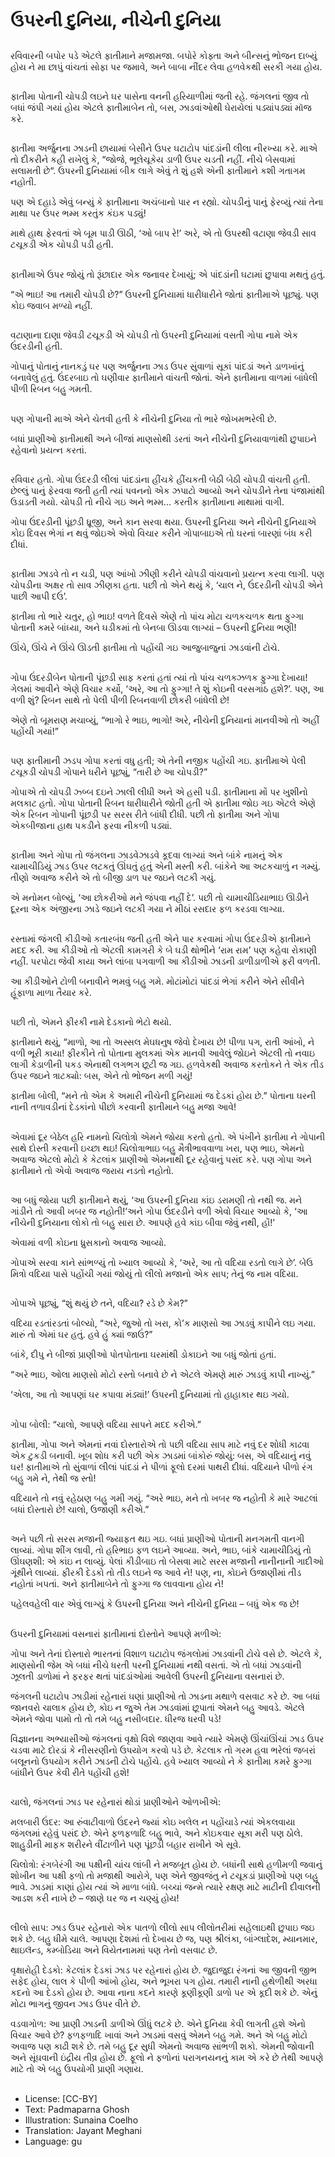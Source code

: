 # ઉપરની દુનિયા, નીચેની દુનિયા

##
રવિવારની બપોર પડે એટલે ફાતીમાને મજામજા. બપોરે કોફ્તા અને બીન્સનું ભોજન દાબ્યું હોય ને મા છાપું વાંચતાં સોફા પર જમાવે, અને બાબા નીંદર લેવા હળવેકથી સરકી ગયા હોય.

##
ફાતીમા પોતાની ચોપડી લઇને ઘર પાસેના વનની હરિયાળીમાં જતી રહે. જંગલનાં જીવ તો બધાં જંપી ગયાં હોય એટલે ફાતીમાબેન તો, બસ, ઝાડવાંઓથી ઘેરાયેલાં પડ્યાંપડ્યાં મૉજ કરે.

##
ફાતીમા અર્જુનના ઝાડની છાયામાં બેસીને ઉપર ઘટાટોપ પાંદડાંની લીલા નીરખ્યા કરે. માએ તો દીકરીને કહી રાખેલું કે, “જોજે, ભૂલેચૂકેય ડાળી ઉપર ચડતી નહીં. નીચે બેસવામાં સલામતી છે“. ઉપરની દુનિયામાં બીક લાગે એવું તે શું હશે એની ફાતીમાને કશી ગતાગમ નહોતી.

પણ એ દહાડે એવું બન્યું કે ફાતીમાના અચંબાનો પાર ન રહ્યો. ચોપડીનું પાનું ફેરવ્યું ત્યાં તેના માથા પર ઉપર ભમ્મ કરતુંક કંઇક પડ્યું!

માથે હાથ ફેરવતાં એ બૂમ પાડી ઊઠી, ‘ઓ બાપ રે!’ અરે, એ તો ઉપરથી વટાણા જેવડી સાવ ટચૂકડી એક ચોપડી પડી હતી.

##
ફાતીમાએ ઉપર જોયું તો રૂંછાદાર એક જનાવર દેખાયું; એ પાંદડાંની ઘટામાં છુપાવા મથતું હતું.

“એ ભાઇ! આ તમારી ચોપડી છે?” ઉપરની દુનિયામાં ધારીધારીને જોતાં ફાતીમાએ પૂછ્યું. પણ કોઇ જવાબ મળ્યો નહીં.

##
વટાણાના દાણા જેવડી ટચૂકડી એ ચોપડી તો ઉપરની દુનિયામાં વસતી ગોપા નામે એક ઉંદરડીની હતી.

ગોપાનું પોતાનું નાનકડું ઘર પણ અર્જુનના ઝાડ ઉપર સુંવાળાં સૂકાં પાંદડાં અને ડાળખાંનું બનાવેલું હતું. ઉંદરબાઇ તો ઘણીવાર ફાતીમાને વાંચતી જોતાં. એને ફાતીમાના વાળમાં બાંધેલી પીળી રિબન બહુ ગમતી.

##
પણ ગોપાની માએ એને ચેતવી હતી કે નીચેની દુનિયા તો ભારે જોખમભરેલી છે.

બધાં પ્રાણીઓ ફાતીમાથી અને બીજાં માણસોથી ડરતાં અને નીચેની દુનિયાવાળાંથી છુપાઇને રહેવાનો પ્રયત્ન કરતાં.

##
રવિવાર હતો. ગોપા ઉંદરડી લીલાં પાંદડાંના હીંચકે હીંચકતી બેઠી બેઠી ચોપડી વાંચતી હતી. છેલ્લું પાનું ફેરવવા જતી હતી ત્યાં પવનનો એક ઝપાટો આવ્યો અને ચોપડીને તેના પંજામાંથી ઉડાડતી ગયો. ચોપડી તો નીચે ગઇ અને ભમ્મ... કરતીક ફાતીમાના માથામાં વાગી.

ગોપા ઉંદરડીની પૂંછડી ધ્રૂજી, અને કાન સરવા થયા. ઉપરની દુનિયા અને નીચેની દુનિયાએ કોઇ દિવસ ભેગાં ન થવું જોઇએ એવો વિચાર કરીને ગોપાબાઇએ તો ઘરનાં બારણાં બંધ કરી દીધાં.

##
ફાતીમા ઝાડવે તો ન ચડી, પણ આંખો ઝીણી કરીને ચોપડી વાંચવાનો પ્રયત્ન કરવા લાગી. પણ ચોપડીના અક્ષર તો સાવ ઝીણકા હતા. પછી તો એને થયું કે, ‘ચાલ ને, ઉંદરડીની ચોપડી એને પાછી આપી દઉં’.

ફાતીમા તો ભારે ચતુર, હો ભાઇ! વળતે દિવસે એણે તો પાંચ મોટા ચળકચળક થતા ફુગ્ગા પોતાની કમરે બાંધ્યા, અને ઘડીકમાં તો બેનબા ઊડવા લાગ્યાં – ઉપરની દુનિયા ભણી!

ઊંચે, ઊંચે ને ઊંચે ઊડતી ફાતીમા તો પહોંચી ગઇ આજુબાજુનાં ઝાડવાંની ટોચે.

##
ગોપા ઉંદરડીબેન પોતાની પૂંછડી સાફ કરતાં હતાં ત્યાં તો પાંચ ચળક્ઝળક ફુગ્ગા દેખાયા! ગેલમાં આવીને એણે વિચાર કર્યો, ‘અરે, આ તો ફુગ્ગા! તે શું કોઇની વરસગાંઠ હશે?’. પણ, આ વળી શું? રિબન સાથે તો પેલી પીળી રિબનવાળી છોકરી બાંધેલી છે!

એણે તો બૂમરાણ મચાવ્યું, “ભાગો રે ભાઇ, ભાગો! અરે, નીચેની દુનિયાનાં માનવીઓ તો અહીં પહોંચી ગયાં!”

##
પણ ફાતીમાની ઝડપ ગોપા કરતાં વધુ હતી; એ તેની નજીક પહોંચી ગઇ. ફાતીમાએ પેલી ટચૂકડી ચોપડી ગોપાને ધરીને પૂછ્યું, “તારી છે આ ચોપડી?”

ગોપાએ તો ચોપડી ઝ્બ્બ દઇને ઝાલી લીધી અને એ હસી પડી. ફાતીમાના મોં પર ખુશીનો મલકાટ હતો. ગોપા પોતાની રિબન ધારીધારીને જોતી હતી એ ફાતીમા જોઇ ગઇ એટલે એણે એક રિબન ગોપાની પૂંછડી પર સરસ રીતે બાંધી દીધી. પછી તો ફાતીમા અને ગોપા એકબીજાના હાથ પકડીને ફરવા નીકળી પડ્યાં.

##
ફાતીમા અને ગોપા તો જંગલના ઝાડવેઝાડવે કૂદવા લાગ્યાં અને બાંકે નામનું એક ચામાચીડિયું ઝાડ ઉપર લટકતું ઊંઘતું હતું એની મસ્તી કરી. બાંકેને આ અટકચાળું ન ગમ્યું. તીણો અવાજ કરીને એ તો બીજી ડાળ પર જઇને લટકી ગયું.

એ મનોમન બોલ્યું, ‘આ છોકરીઓ મને જંપવા નહીં દે’. પછી તો ચામાચીડિયાભાઇ ઊડીને દૂરના એક અંજીરના ઝાડે જઇને લટકી ગયા ને મીઠાં રસદાર ફળ કરડવા લાગ્યા.

##
રસ્તામાં જંગલી કીડીઓ કતારબંધ જતી હતી એને પાર કરવામાં ગોપા ઉંદરડીએ ફાતીમાને મદદ કરી. આ કીડીઓ તો એટલી કામગરી કે બે ઘડી થોભીને ‘રામ રામ’ પણ કહેવા રોકાણી નહીં. પરપોટા જેવી કાયા અને લાંબા પગવાળી આ કીડીઓ ઝાડની ડાળીડાળીએ ફરી વળતી.

આ કીડીઓને ટોળી બનાવીને ભમવું બહુ ગમે. મોટાંમોટાં પાંદડાં ભેગાં કરીને એને સીવીને હૂંફાળા માળા તૈયાર કરે.

##
પછી તો, એમને ફીરકી નામે દેડકાનો ભેટો થયો.

ફાતીમાને થયું, “માળો, આ તો અસ્સલ મેઘધનુષ જેવો દેખાય છે! પીળા પગ, રાતી આંખો, ને વળી ભૂરી કાયા! ફીરકીને તો પોતાના મુલકમાં એક માનવી આવેલું જોઇને એટલી તો નવાઇ લાગી કેડાળીની પકડ એનાથી લગભગ છૂટી જ ગઇ. હળવેકથી અવાજ કરતોકને તે એક તીડ ઉપર જઇને ત્રાટક્યો: બસ, એને તો ભોજન મળી ગયું!

ફાતીમા બોલી, “મને તો એમ કે અમારી નીચેની દુનિયામાં જ દેડકાં હોય છે.” પોતાના ઘરની નાની તળાવડીનાં દેડકાંનો પીછો કરવાની ફાતીમાને બહુ મજા આવે!

##
એવામાં દૂર બેઠેલ હરિ નામનો ચિલોત્રો એમને જોયા કરતો હતો. એ પંખીને ફાતીમા ને ગોપાની સાથે દોસ્તી કરવાની ઇચ્છા થઇ! ચિલોત્રાભાઇ બહુ મૈત્રીભાવવાળા ખરા, પણ ભાઇ, એમનો અવાજ એટલો મોટો કે કેટલાંક પ્રાણીઓ એમનાથી દૂર રહેવાનું પસંદ કરે. પણ ગોપા અને ફાતીમાને તો એવો અવાજ જરાય નડતો નહોતો.

##
આ બધું જોયા પછી ફાતીમાને થયું, ‘આ ઉપરની દુનિયા કાંઇ ડરામણી તો નથી જ. મને ગાંડીને તો આવી ખબર જ નહોતી!’અને ગોપા ઉંદરડીને વળી એવો વિચાર આવ્યો કે, ‘આ નીચેની દુનિયાના લોકો તો બહુ સારા છે. આપણે હવે કાંઇ બીવા જેવું નથી, હોં!’

એવામાં વળી કોઇના ધ્રુસકાનો અવાજ આવ્યો.

ગોપાએ સરવા કાને સાંભળ્યું તો ખ્યાલ આવ્યો કે, ‘અરે, આ તો વદિયા રડતો લાગે છે’. બેઉ મિત્રો વદિયા પાસે પહોંચી ગયાં જોયું તો લીલો મજાનો એક સાપ; તેનું જ નામ વદિયા.

##
ગોપાએ પૂછ્યું, “શું થયું છે તને, વદિયા? રડે છે કેમ?”

વદિયા રડતાંરડતાં બોલ્યો, “અરે, જુઓ તો ખરા, કો’ક માણસો આ ઝાડવું કાપીને લઇ ગયા. મારું તો એમાં ઘર હતું. હવે હું ક્યાં જાઉં?”

બાંકે, દીપુ ને બીજાં પ્રાણીઓ પોતપોતાના ઘરમાંથી ડોકાઇને આ બધું જોતાં હતાં.

“અરે ભાઇ, ઓલા માણસો મોટો રસ્તો બનાવે છે ને એટલે એમણે મારું ઝાડવું કાપી નાખ્યું.”

‘એલા, આ તો આપણાં ઘર કપાવા મંડ્યાં!’ ઉપરની દુનિયામાં તો હાહાકાર થઇ ગયો.

##
ગોપા બોલી: “ચાલો, આપણે વદિયા સાપને મદદ કરીએ.”

ફાતીમા, ગોપા અને એમનાં નવાં દોસ્તારોએ તો પછી વદિયા સાપ માટે નવું દર શોધી કાઢવા એક ટુકડી બનાવી. ખૂબ શોધ કરી પછી એક ઝાડમાં બાંકોરું જોયું: બસ, એ વદિયાનું નવું ઘર! ફાતીમાએ તો સુંવાળાં લીલાં પાંદડાં ને પીળાં ફૂલો દરમાં પાથરી દીધાં. વદિયાને પીળો રંગ બહુ ગમે ને, તેથી જ સ્તો!

વદિયાને તો નવું રહેઠાણ બહુ ગમી ગયું. “અરે ભાઇ, મને તો ખબર જ નહોતી કે મારે આટલાં બધાં દોસ્તારો છે! ચાલો, ઉજાણી કરીએ.”

##
અને પછી તો સરસ મજાની જ્યાફત થઇ ગઇ. બધાં પ્રાણીઓ પોતાની મનગમતી વાનગી લાવ્યાં. ગોપા શીંગ લાવી, તો હરિભાઇ ફળ લઇને આવ્યા. અને, ભાઇ, બાંકે ચામાચીડિયું તો ઊંઘણશી: એ કાંઇ ન લાવ્યું. પેલાં કીડીબાઇ તો બેસવા માટે સરસ મજાની નાનીનાની ગાદીઓ ગૂંથીને લાવ્યાં. ફીરકી દેડકો તો તીડ લઇને જ આવે ને! પણ, ના, કોઇને ઉજાણીમાં તીડ નહોતાં ખપતાં. અને ફાતીમાબેને તો ફુગ્ગા જ લાવવાના હોય ને!

પહેલવહેલી વાર એવું લાગ્યું કે ઉપરની દુનિયા અને નીચેની દુનિયા – બધું એક જ છે!

##
ઉપરની દુનિયામાં વસનારાં ફાતીમાનાં દોસ્તોને આપણે મળીએ:

ગોપા અને તેનાં દોસ્તારો ભારતનાં વિશાળ ઘટાટોપ જંગલોમાં ઝાડવાંની ટોચે વસે છે. એટલે કે, માણસોની જેમ એ બધાં નીચે ધરતી પરની દુનિયામાં નથી વસતાં. એ તો બધાં ઝાડવાંની ઝૂલતી ડાળોમાં ને ફરફર થતાં પાંદડાંઓમાં આવેલી ઉપરની દુનિયાના વસનારાં છે.

જંગલની ઘટાટોપ ઝાડીમાં રહેનારાં ઘણાં પ્રાણીઓ તો ઝાડના મથાળે વસવાટ કરે છે. આ બધાં જાનવરો ચાલાક હોય છે, કોઇ ન જુએ તેમ ઝાડવાંમાં છૂપાતાં એમને બહુ આવડે. એટલે એમને જોવા પામો તો તો તમે બહુ નસીબદાર. ધીરજ ધરવી પડે!

વિજ્ઞાનના અભ્યાસીઓ જંગલનાં વૃક્ષો વિશે જાણવા આવે ત્યારે એમણે ઊંચાંઊંચાં ઝાડ ઉપર ચડવા માટે દોરડાં કે નીસરણીનો ઉપયોગ કરવો પડે છે. કેટલાક તો ગરમ હવા ભરેલાં જબરાં બલૂનનો ઉપયોગ કરીને ઝાડની ટોચે પહોંચે. હવે ખ્યાલ આવ્યો ને કે ફાતીમા કમરે ફુગ્ગા બાંધીને ઉપર કેવી રીતે પહોંચી હશે!

##
ચાલો, જંગલનાં ઝાડ પર રહેનારાં થોડાં પ્રાણીઓને ઓળખીએ:

મલબારી ઉંદર: આ રુંવાટીવાળો ઉંદરને જ્યાં કોઇ ખલેલ ન પહોંચાડે ત્યાં એકલવાયા જંગલમાં રહેવું પસંદ છે. એને ફળફળાદિ બહુ ભાવે, અને કોઇકવાર સૂકા મરી પણ ઠોલે. શાહુડીની માફક શરીરને વીંટાળીને પણ પૂંછડી બહાર રાખીને એ સૂવે.

ચિલોત્રો: રંગબેરંગી આ પક્ષીની ચાંચ લાંબી ને મજબૂત હોય છે. બધાંની સાથે હળીમળી જવાનું શોખીન આ પક્ષી ફળો તો મજાથી આરોગે, પણ એને જીવજંતુ ને ટચૂકડાં પ્રાણીઓ પણ બહુ ભાવે. ઝાડમાં કાણાં હોય ત્યાં એ માળા બાંધે. બચ્ચાં જન્મે ત્યારે રક્ષણ માટે માટીની દીવાલની આડશ કરી નાખે છે – જાણે ઘર જ ન ચણ્યું હોય!

##
લીલો સાપ: ઝાડ ઉપર રહેનારો એક પાતળો લીલો સાપ લીલોતરીમાં સહેલાઇથી છુપાઇ જઇ શકે છે. બહુ ધીમે ચાલે. આપણા દેશમાં તો દેખાય છે જ, પણ શ્રીલંકા, બાંગ્લાદેશ, મ્યાનમાર, થાઇલૅન્ડ, કમ્બોડિયા અને વિયેતનામમાં પણ તેનો વસવાટ છે.

વૃક્ષારોહી દેડકો: કેટલાંક દેડકાં ઝાડ પર રહેનારાં હોય છે. જુદાજુદા રંગનાં આ જીવની જીભ સફેદ હોય, લાલ કે પીળી આંખો હોય, અને ભૂખરા પગ હોય. તમારી નાની હથેળીથી અરધા કદનો આ દેડકો હોય છે. આવા નાના કદને કારણે કૂણીકૂણી ડાળો પર એ કૂદી શકે છે. એનું મોટા ભાગનું જીવન ઝાડ ઉપર વીતે છે.

વડવાગોળ: આ પ્રાણી ઝાડની ડાળીએ ઊંધું લટકે છે. એને દુનિયા કેવી લાગતી હશે એનો વિચાર આવે છે? ફળફળાદિ ખાવાં અને ઝાડમાં વસવું એમને બહુ ગમે. અને એ બહુ મોટો અવાજ પણ કાઢી શકે છે. તમે બહુ દૂર સુધી એમનો અવાજ સાંભળી શકો. એમની જોવાની અને સૂંઘવાની ઇંદ્રીય તીવ્ર હોય છે. ફૂલો ને ફળોનાં પરાગનયનનું કામ એ કરે છે તેથી આપણે માટે તો એ બહુ ઉપયોગી પ્રાણી ગણાય.

##
* License: [CC-BY]
* Text: Padmaparna Ghosh
* Illustration: Sunaina Coelho
* Translation: Jayant Meghani
* Language: gu

